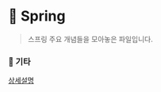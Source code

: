 # :pushpin: Spring
> 스프링 주요 개념들을 모아놓은 파일입니다.

### :pushpin: 기타
[상세설명](https://github.com/kimcno3/TIL/blob/main/programming_language/spring/etc.md)
